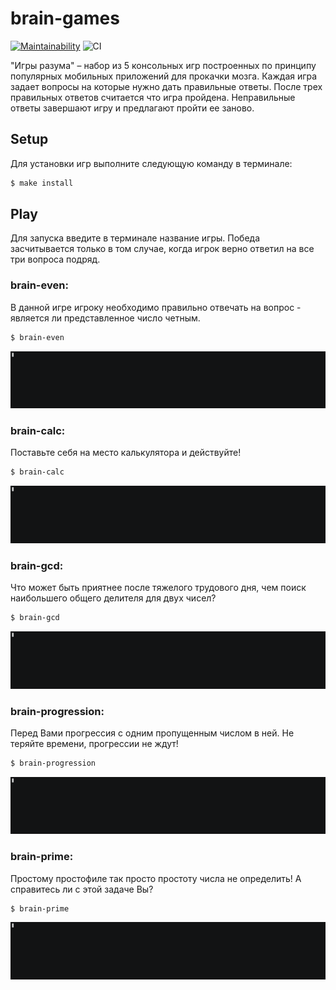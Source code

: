 # brain-games

[![Maintainability](https://api.codeclimate.com/v1/badges/1101d137428b02783a9d/maintainability)](https://codeclimate.com/github/pavelchausov/frontend-project-lvl1/maintainability)
![CI](https://github.com/pavelchausov/frontend-project-lvl1/workflows/CI/badge.svg)

"Игры разума" – набор из 5 консольных игр построенных по принципу популярных мобильных приложений для прокачки мозга. Каждая игра задает вопросы на которые нужно дать правильные ответы. После трех правильных ответов считается что игра пройдена. Неправильные ответы завершают игру и предлагают пройти ее заново.

## Setup
Для установки игр выполните следующую команду в терминале:
```sh
$ make install
```

## Play
Для запуска введите в терминале название игры. Победа засчитывается только в том случае, когда игрок верно ответил на все три вопроса подряд.

### brain-even:
В данной игре игроку необходимо правильно отвечать на вопрос - является ли представленное число четным.
```sh
$ brain-even
```
![example even gif](demo-gifs/even.gif)

### brain-calc:
Поставьте себя на место калькулятора и действуйте!
```sh
$ brain-calc
```
![example calc gif](demo-gifs/calc.gif)

### brain-gcd:
Что может быть приятнее после тяжелого трудового дня, чем поиск наибольшего общего делителя для двух чисел?
```sh
$ brain-gcd
```
![example gcd gif](demo-gifs/gcd.gif)

### brain-progression:
Перед Вами прогрессия с одним пропущенным числом в ней. Не теряйте времени, прогрессии не ждут!

```sh
$ brain-progression
```
![example progression gif](demo-gifs/progression.gif)

### brain-prime:
Простому простофиле так просто простоту числа не определить!
А справитесь ли с этой задаче Вы?
```sh
$ brain-prime
```
![example prime gif](demo-gifs/prime.gif)
